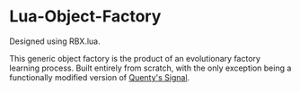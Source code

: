 # Lua-Object-Factory
Designed using RBX.lua.

This generic object factory is the product of an evolutionary factory learning process. Built entirely from scratch, with the only exception being a functionally modified version of [Quenty's Signal](https://github.com/Quenty/NevermoreEngine/blob/6ca66a994dba630ad9ac0e2208ac3b8b6630b053/Modules/Events/Signal.lua).
